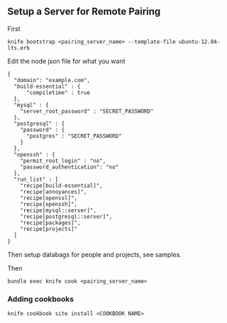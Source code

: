 ## Setup a Server for Remote Pairing

First

    knife bootstrap <pairing_server_name> --template-file ubuntu-12.04-lts.erb

Edit the node json file for what you want

    {
      "domain": "example.com",
      "build-essential" : {
          "compiletime" : true
      },
      "mysql" : {
        "server_root_password" : "SECRET_PASSWORD"
      },
      "postgresql" : {
        "password" : {
          "postgres" : "SECRET_PASSWORD"
        }
      },
      "openssh" : {
        "permit_root_login" : "no",
        "password_authentication": "no"
      },
      "run_list" : [
        "recipe[build-essential]",
        "recipe[annoyances]",
        "recipe[openssl]",
        "recipe[openssh]",
        "recipe[mysql::server]",
        "recipe[postgresql::server]",
        "recipe[packages]",
        "recipe[projects]"
      ]
    }

Then setup databags for people and projects, see samples.

Then

    bundle exec knife cook <pairing_server_name>

### Adding cookbooks

    knife cookbook site install <COOKBOOK NAME>
